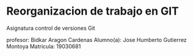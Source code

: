 # Reorganizacion de trabajo en GIT

Asignatura control de versiones Git

profesor: Bidkar Aragon Cardenas 
Alumno(a): Jose Humberto Gutierrez Montoya
Matricula: 19030681
